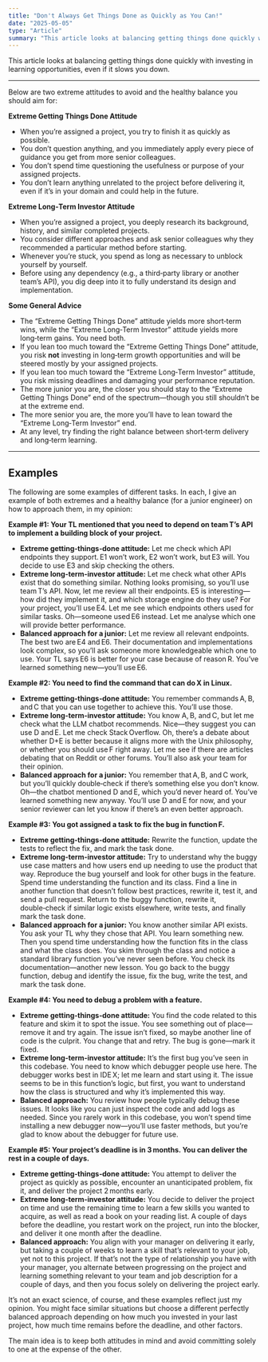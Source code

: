 ```yaml
---
title: "Don't Always Get Things Done as Quickly as You Can!"
date: "2025-05-05"
type: "Article"
summary: "This article looks at balancing getting things done quickly with investing in learning opportunities, even if it slows you down."
---
```


This article looks at balancing getting things done quickly with investing in learning opportunities, even if it slows you down.

---

Below are two extreme attitudes to avoid and the healthy balance you should aim for:

**Extreme Getting Things Done Attitude**
- When you’re assigned a project, you try to finish it as quickly as possible.  
- You don’t question anything, and you immediately apply every piece of guidance you get from more senior colleagues.  
- You don’t spend time questioning the usefulness or purpose of your assigned projects.  
- You don’t learn anything unrelated to the project before delivering it, even if it’s in your domain and could help in the future.

**Extreme Long‑Term Investor Attitude**
- When you’re assigned a project, you deeply research its background, history, and similar completed projects.  
- You consider different approaches and ask senior colleagues why they recommended a particular method before starting.  
- Whenever you’re stuck, you spend as long as necessary to unblock yourself by yourself.  
- Before using any dependency (e.g., a third‑party library or another team’s API), you dig deep into it to fully understand its design and implementation.

**Some General Advice**
- The “Extreme Getting Things Done” attitude yields more short‑term wins, while the “Extreme Long‑Term Investor” attitude yields more long‑term gains. You need both.  
- If you lean too much toward the “Extreme Getting Things Done” attitude, you risk **not** investing in long‑term growth opportunities and will be steered mostly by your assigned projects.  
- If you lean too much toward the “Extreme Long‑Term Investor” attitude, you risk missing deadlines and damaging your performance reputation.  
- The more junior you are, the closer you should stay to the “Extreme Getting Things Done” end of the spectrum—though you still shouldn’t be at the extreme end.  
- The more senior you are, the more you’ll have to lean toward the “Extreme Long‑Term Investor” end.  
- At any level, try finding the right balance between short‑term delivery and long‑term learning.

---

## Examples
The following are some examples of different tasks. In each, I give an example of both extremes and a healthy balance (for a junior engineer) on how to approach them, in my opinion:

**Example #1: Your TL mentioned that you need to depend on team T’s API to implement a building block of your project.**  
* **Extreme getting‑things‑done attitude:** Let me check which API endpoints they support. E1 won’t work, E2 won’t work, but E3 will. You decide to use E3 and skip checking the others.  
* **Extreme long‑term‑investor attitude:** Let me check what other APIs exist that do something similar. Nothing looks promising, so you’ll use team T’s API. Now, let me review all their endpoints. E5 is interesting—how did they implement it, and which storage engine do they use? For your project, you’ll use E4. Let me see which endpoints others used for similar tasks. Oh—someone used E6 instead. Let me analyse which one will provide better performance.
* **Balanced approach for a junior:** Let me review all relevant endpoints. The best two are E4 and E6. Their documentation and implementations look complex, so you’ll ask someone more knowledgeable which one to use. Your TL says E6 is better for your case because of reason R. You’ve learned something new—you’ll use E6.
 
**Example #2: You need to find the command that can do X in Linux.**  
* **Extreme getting‑things‑done attitude:** You remember commands A, B, and C that you can use together to achieve this. You’ll use those.  
* **Extreme long‑term‑investor attitude:** You know A, B, and C, but let me check what the LLM chatbot recommends. Nice—they suggest you can use D and E. Let me check Stack Overflow. Oh, there’s a debate about whether D+E is better because it aligns more with the Unix philosophy, or whether you should use F right away. Let me see if there are articles debating that on Reddit or other forums. You’ll also ask your team for their opinion.  
* **Balanced approach for a junior:** You remember that A, B, and C work, but you’ll quickly double‑check if there’s something else you don’t know. Oh—the chatbot mentioned D and E, which you’d never heard of. You’ve learned something new anyway. You’ll use D and E for now, and your senior reviewer can let you know if there’s an even better approach.



**Example #3: You got assigned a task to fix the bug in function F.**  
* **Extreme getting‑things‑done attitude:** Rewrite the function, update the tests to reflect the fix, and mark the task done.  
* **Extreme long‑term‑investor attitude:** Try to understand why the buggy use case matters and how users end up needing to use the product that way. Reproduce the bug yourself and look for other bugs in the feature. Spend time understanding the function and its class. Find a line in another function that doesn’t follow best practices, rewrite it, test it, and send a pull request. Return to the buggy function, rewrite it, double‑check if similar logic exists elsewhere, write tests, and finally mark the task done.  
* **Balanced approach for a junior:** You know another similar API exists. You ask your TL why they chose that API. You learn something new. Then you spend time understanding how the function fits in the class and what the class does. You skim through the class and notice a standard library function you’ve never seen before. You check its documentation—another new lesson. You go back to the buggy function, debug and identify the issue, fix the bug, write the test, and mark the task done.

**Example #4: You need to debug a problem with a feature.**  
* **Extreme getting‑things‑done attitude:** You find the code related to this feature and skim it to spot the issue. You see something out of place—remove it and try again. The issue isn’t fixed, so maybe another line of code is the culprit. You change that and retry. The bug is gone—mark it fixed.  
* **Extreme long‑term‑investor attitude:** It’s the first bug you’ve seen in this codebase. You need to know which debugger people use here. The debugger works best in IDE X; let me learn and start using it. The issue seems to be in this function’s logic, but first, you want to understand how the class is structured and why it’s implemented this way.  
* **Balanced approach:** You review how people typically debug these issues. It looks like you can just inspect the code and add logs as needed. Since you rarely work in this codebase, you won’t spend time installing a new debugger now—you’ll use faster methods, but you’re glad to know about the debugger for future use.

**Example #5: Your project’s deadline is in 3 months. You can deliver the rest in a couple of days.**  
* **Extreme getting‑things‑done attitude:** You attempt to deliver the project as quickly as possible, encounter an unanticipated problem, fix it, and deliver the project 2 months early.  
* **Extreme long‑term‑investor attitude:** You decide to deliver the project on time and use the remaining time to learn a few skills you wanted to acquire, as well as read a book on your reading list. A couple of days before the deadline, you restart work on the project, run into the blocker, and deliver it one month after the deadline.  
* **Balanced approach:** You align with your manager on delivering it early, but taking a couple of weeks to learn a skill that’s relevant to your job, yet not to this project. If that’s not the type of relationship you have with your manager, you alternate between progressing on the project and learning something relevant to your team and job description for a couple of days, and then you focus solely on delivering the project early.

It’s not an exact science, of course, and these examples reflect just my opinion. You might face similar situations but choose a different perfectly balanced approach depending on how much you invested in your last project, how much time remains before the deadline, and other factors.

The main idea is to keep both attitudes in mind and avoid committing solely to one at the expense of the other.
